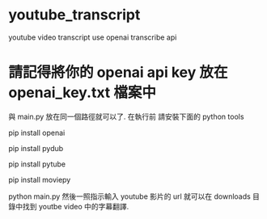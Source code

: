 # youtube_transcript
youtube video transcript use openai transcribe api
# 請記得將你的 openai api key 放在 openai_key.txt 檔案中
與 main.py 放在同一個路徑就可以了. 在執行前 請安裝下面的 python tools

pip install openai

pip install pydub

pip install pytube 

pip install moviepy

python main.py 然後一照指示輸入 youtube 影片的 url 就可以在 downloads 目錄中找到 youtbe video 中的字幕翻譯.

